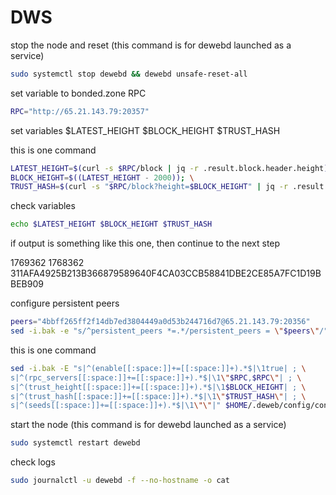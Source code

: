 # DWS



stop the node and reset (this command is for dewebd launched as a service)

```bash
sudo systemctl stop dewebd && dewebd unsafe-reset-all
```

set variable to bonded.zone RPC

```bash
RPC="http://65.21.143.79:20357"
```

set variables $LATEST\_HEIGHT $BLOCK\_HEIGHT $TRUST\_HASH

this is one command

```bash
LATEST_HEIGHT=$(curl -s $RPC/block | jq -r .result.block.header.height); \
BLOCK_HEIGHT=$((LATEST_HEIGHT - 2000)); \
TRUST_HASH=$(curl -s "$RPC/block?height=$BLOCK_HEIGHT" | jq -r .result.block_id.hash)
```

check variables

```bash
echo $LATEST_HEIGHT $BLOCK_HEIGHT $TRUST_HASH
```

if output is something like this one, then continue to the next step

1769362 1768362 311AFA4925B213B366879589640F4CA03CCB58841DBE2CE85A7FC1D19BBEB909

configure persistent peers

```bash
peers="4bbff265ff2f14db7ed3804449a0d53b244716d7@65.21.143.79:20356"
sed -i.bak -e "s/^persistent_peers *=.*/persistent_peers = \"$peers\"/" $HOME/.deweb/config/config.toml
```

this is one command

```bash
sed -i.bak -E "s|^(enable[[:space:]]+=[[:space:]]+).*$|\1true| ; \
s|^(rpc_servers[[:space:]]+=[[:space:]]+).*$|\1\"$RPC,$RPC\"| ; \
s|^(trust_height[[:space:]]+=[[:space:]]+).*$|\1$BLOCK_HEIGHT| ; \
s|^(trust_hash[[:space:]]+=[[:space:]]+).*$|\1\"$TRUST_HASH\"| ; \
s|^(seeds[[:space:]]+=[[:space:]]+).*$|\1\"\"|" $HOME/.deweb/config/config.toml
```

start the node (this command is for dewebd launched as a service)

```bash
sudo systemctl restart dewebd
```

check logs

```bash
sudo journalctl -u dewebd -f --no-hostname -o cat
```
